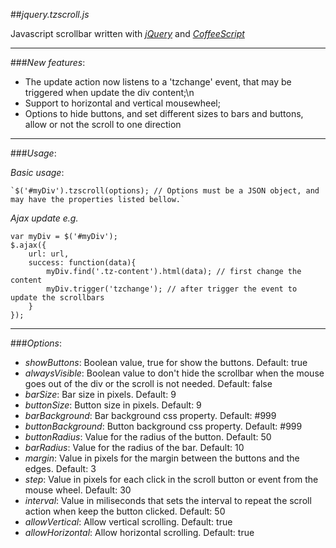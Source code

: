 ##_jquery.tzscroll.js_

Javascript scrollbar written with [*jQuery*](http://jquery.com/) and [*CoffeeScript*](http://jashkenas.github.com/coffee-script/)

- - -
###_New features_:
   
- The update action now listens to a 'tzchange' event, that may be triggered when update the div content;\n
- Support to horizontal and vertical mousewheel;
- Options to hide buttons, and set different sizes to bars and buttons, allow or not the scroll to one direction

- - - 
###_Usage_:

_Basic usage_: 

	`$('#myDiv').tzscroll(options); // Options must be a JSON object, and may have the properties listed bellow.`

_Ajax update e.g._

    var myDiv = $('#myDiv');
    $.ajax({
        url: url,
        success: function(data){
            myDiv.find('.tz-content').html(data); // first change the content
            myDiv.trigger('tzchange'); // after trigger the event to update the scrollbars
        }
    });

- - -
###_Options_:

- _showButtons_: Boolean value, true for show the buttons. Default: true 
- _alwaysVisible_: Boolean value to don't hide the scrollbar when the mouse goes out of the div or the scroll is not needed. Default: false
- _barSize_: Bar size in pixels. Default: 9
- _buttonSize_: Button size in pixels. Default: 9
- _barBackground_: Bar background css property. Default: #999
- _buttonBackground_: Button background css property. Default: #999
- _buttonRadius_: Value for the radius of the button. Default: 50
- _barRadius_: Value for the radius of the bar. Default: 10
- _margin_: Value in pixels for the margin between the buttons and the edges. Default: 3
- _step_: Value in pixels for each click in the scroll button or event from the mouse wheel. Default: 30
- _interval_: Value in miliseconds that sets the interval to repeat the scroll action when keep the button clicked. Default: 50
- _allowVertical_: Allow vertical scrolling. Default: true
- _allowHorizontal_: Allow horizontal scrolling. Default: true

